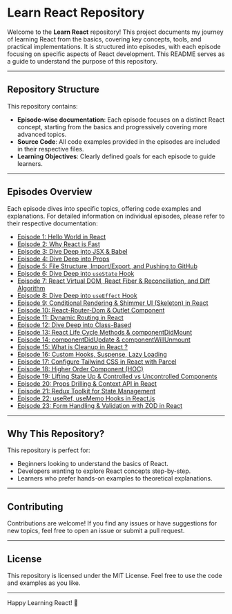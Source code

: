 # Learn React Repository

Welcome to the **Learn React** repository! This project documents my journey of learning React from the basics, covering key concepts, tools, and practical implementations. It is structured into episodes, with each episode focusing on specific aspects of React development. This README serves as a guide to understand the purpose of this repository.

---

## Repository Structure

This repository contains:

- **Episode-wise documentation**: Each episode focuses on a distinct React concept, starting from the basics and progressively covering more advanced topics.
- **Source Code**: All code examples provided in the episodes are included in their respective files.
- **Learning Objectives**: Clearly defined goals for each episode to guide learners.

---

## Episodes Overview

Each episode dives into specific topics, offering code examples and explanations. For detailed information on individual episodes, please refer to their respective documentation:

- [Episode 1: Hello World in React](./Episode_01/Readme.md)
- [Episode 2: Why React is Fast](./Episode_02/Readme.md)
- [Episode 3: Dive Deep into JSX & Babel](./Episode_03/Readme.md)
- [Episode 4: Dive Deep into Props](./Episode_04/Readme.md)
- [Episode 5: File Structure, Import/Export, and Pushing to GitHub](./Episode_05/Readme.md)
- [Episode 6: Dive Deep into `useState` Hook](./Episode_06/Readme.md)
- [Episode 7: React Virtual DOM, React Fiber & Reconciliation, and Diff Algorithm](./Episode_07/Readme.md)
- [Episode 8: Dive Deep into `useEffect` Hook](./Episode_08/Readme.md)
- [Episode 9: Conditional Rendering & Shimmer UI (Skeleton) in React](./Episode_09/Readme.md)
- [Episode 10: React-Router-Dom & Outlet Component](./Episode_10/Readme.md)
- [Episode 11: Dynamic Routing in React](./Episode_11/Readme.md)
- [Episode 12: Dive Deep into Class-Based](./Episode_12/Readme.md)
- [Episode 13: React Life Cycle Methods & componentDidMount](./Episode_13/Readme.md)
- [Episode 14: componentDidUpdate & componentWillUnmount](./Episode_14/Readme.md)
- [Episode 15: What is Cleanup in React ?](./Episode_15/Readme.md)
- [Episode 16: Custom Hooks, Suspense, Lazy Loading](./Episode_16/Readme.md)
- [Episode 17: Configure Tailwind CSS in React with Parcel](./Episode_17/Readme.md)
- [Episode 18: Higher Order Component (HOC)](./Episode_18/Readme.md)
- [Episode 19: Lifting State Up & Controlled vs Uncontrolled Components](./Episode_19/Readme.md)
- [Episode 20: Props Drilling & Context API in React](./Episode_20/Readme.md)
- [Episode 21: Redux Toolkit for State Management](./Episode_21/Readme.md)
- [Episode 22: useRef, useMemo Hooks in React.js](./Episode_22/Readme.md)
- [Episode 23: Form Handling & Validation with ZOD in React](./Episode_23/Readme.md)

---

## Why This Repository?

This repository is perfect for:

- Beginners looking to understand the basics of React.
- Developers wanting to explore React concepts step-by-step.
- Learners who prefer hands-on examples to theoretical explanations.

---

## Contributing

Contributions are welcome! If you find any issues or have suggestions for new topics, feel free to open an issue or submit a pull request.

---

## License

This repository is licensed under the MIT License. Feel free to use the code and examples as you like.

---

Happy Learning React! 🎉
